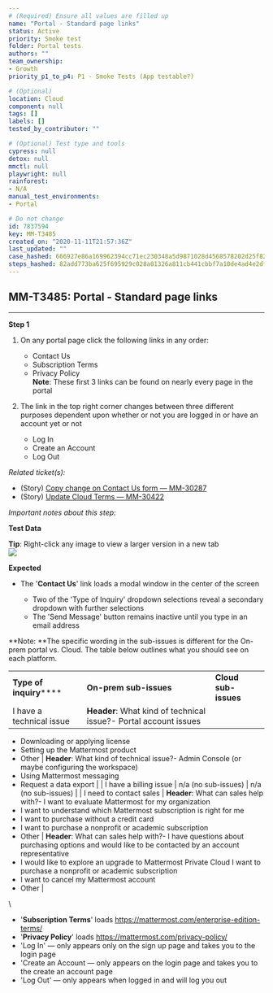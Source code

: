 ```yaml
---
# (Required) Ensure all values are filled up
name: "Portal - Standard page links"
status: Active
priority: Smoke test
folder: Portal tests
authors: ""
team_ownership: 
- Growth
priority_p1_to_p4: P1 - Smoke Tests (App testable?)

# (Optional)
location: Cloud
component: null
tags: []
labels: []
tested_by_contributor: ""

# (Optional) Test type and tools
cypress: null
detox: null
mmctl: null
playwright: null
rainforest: 
- N/A
manual_test_environments: 
- Portal

# Do not change
id: 7837594
key: MM-T3485
created_on: "2020-11-11T21:57:36Z"
last_updated: ""
case_hashed: 666927e86a169962394cc71ec230348a5d9871028d4568578202d25f82c65b078aca9b4132c087af579610991b3467b7
steps_hashed: 82add773ba625f695929c028a01326a811cb441cbbf7a10de4ad4e2df0e8735840b52d309b107d58421f2a32d17cdbc4
---
```


<!-- (Auto-generated) Based on frontmatter's "key" and "name" -->

## MM-T3485: Portal - Standard page links

---

**Step 1**

1. On any portal page click the following links in any order:

   - Contact Us
   - Subscription Terms
   - Privacy Policy
     \
     **Note**: These first 3 links can be found on nearly every page in the portal

2. The link in the top right corner changes between three different purposes dependent upon whether or not you are logged in or have an account yet or not

   - Log In
   - Create an Account
   - Log Out

_Related ticket(s):_

- (Story) [Copy change on Contact Us form — MM-30287](https://mattermost.atlassian.net/browse/MM-30287)
- (Story) [Update Cloud Terms — MM-30422](https://mattermost.atlassian.net/browse/MM-30422)

_Important notes about this step:_

**Test Data**

**Tip**: Right-click any image to view a larger version in a new tab\
![](https://smartbear-tm4j-prod-us-west-2-attachment-rich-text.s3.us-west-2.amazonaws.com/embedded-f3277290f945470c4add5d21ef3dc7ca7b74388fc7152bfb6b99ae58c66a95a8-1605132653022-1605132653022.png)

**Expected**

- The '**Contact Us**' link loads a modal window in the center of the screen

  - Two of the 'Type of Inquiry' dropdown selections reveal a secondary dropdown with further selections
  - The 'Send Message' button remains inactive until you type in an email address

\*\*Note: \*\*The specific wording in the sub-issues is different for the On-prem portal vs. Cloud. The table below outlines what you should see on each platform.

|                             |                                                                  |                      |
| --------------------------- | ---------------------------------------------------------------- | -------------------- |
| **Type of inquiry**\*\*\*\* | **On-prem sub-issues**                                           | **Cloud sub-issues** |
| I have a technical issue    | **Header**: What kind of technical issue?- Portal account issues |                      |

- Downloading or applying license
- Setting up the Mattermost product
- Other | **Header**: What kind of technical issue?- Admin Console (or maybe configuring the workspace)
- Using Mattermost messaging
- Request a data export | | I have a billing issue | n/a (no sub-issues) | n/a (no sub-issues) | | I need to contact sales | **Header**: What can sales help with?- I want to evaluate Mattermost for my organization
- I want to understand which Mattermost subscription is right for me
- I want to purchase without a credit card
- I want to purchase a nonprofit or academic subscription
- Other | **Header**: What can sales help with?- I have questions about purchasing options and would like to be contacted by an account representative
- I would like to explore an upgrade to Mattermost Private Cloud I want to purchase a nonprofit or academic subscription
- I want to cancel my Mattermost account
- Other |

\\

- '**Subscription Terms**' loads <https://mattermost.com/enterprise-edition-terms/>
- '**Privacy Policy**' loads <https://mattermost.com/privacy-policy/>
- 'Log In' — only appears only on the sign up page and takes you to the login page
- 'Create an Account — only appears on the login page and takes you to the create an account page
- 'Log Out' — only appears when logged in and will log you out
